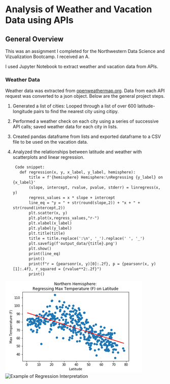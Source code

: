 # Analysis of Weather and Vacation Data using APIs


## General Overview

This was an assignment I completed for the Northwestern Data Science and Vizualization Bootcamp. I received an A.

I used Jupyter Notebook to extract weather and vacation data from APIs.

### Weather Data

Weather data was extracted from [openweathermap.org](https://api.openweathermap.org). Data from each API request was converted to a json object.
Below are the general project steps.

1. Generated a list of cities: Looped through a list of over 600 latitude-longitude pairs to find the nearest city using citipy.
2. Performed a weather check on each city using a series of successive API calls; saved weather data for each city in lists.
3. Created pandas dataframe from lists and exported dataframe to a CSV file to be used on the vacation data.
4. Analyzed the relationships between latitude and weather with scatterplots and linear regression.

        Code snippet:
          def regression(x, y, x_label, y_label, hemisphere):
              title = f'{hemisphere} Hemisphere:\nRegressing {y_label} on {x_label}'
              (slope, intercept, rvalue, pvalue, stderr) = linregress(x, y)
              regress_values = x * slope + intercept
              line_eq = "y = " + str(round(slope,2)) + "x + " + str(round(intercept,2))
              plt.scatter(x, y)
              plt.plot(x,regress_values,"r-")
              plt.xlabel(x_label)
              plt.ylabel(y_label)
              plt.title(title)
              title = title.replace(':\n', '_').replace(' ', '_')
              plt.savefig(f'output_data/{title}.png')
              plt.show()
              print(line_eq)
              print()
              print(f"r = {pearsonr(x, y)[0]:.2f}, p = {pearsonr(x, y)[1]:.4f}, r_squared = {rvalue**2:.2f}")
              print()
      
![Example of Regression Output](/WeatherPy/output_data/Northern_Hemisphere_Regressing_Max_Temperature_(F)_on_Latitude.png)
![Example of Regression Interpretation](Interpretation_NH_Temp_Latitude.PNG)

